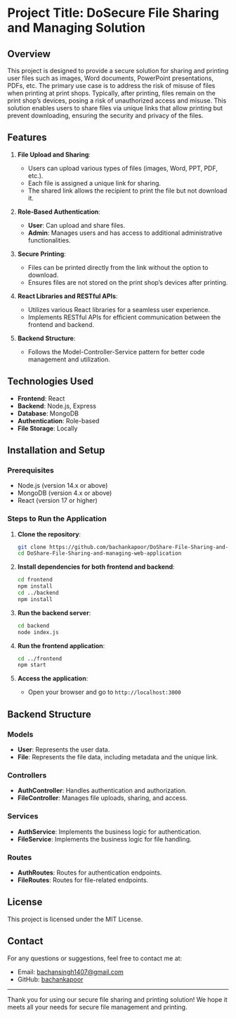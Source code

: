 
# Project Title: DoSecure File Sharing and Managing Solution

## Overview

This project is designed to provide a secure solution for sharing and printing user files such as images, Word documents, PowerPoint presentations, PDFs, etc. The primary use case is to address the risk of misuse of files when printing at print shops. Typically, after printing, files remain on the print shop’s devices, posing a risk of unauthorized access and misuse. This solution enables users to share files via unique links that allow printing but prevent downloading, ensuring the security and privacy of the files.

## Features

1. **File Upload and Sharing**:
    - Users can upload various types of files (images, Word, PPT, PDF, etc.).
    - Each file is assigned a unique link for sharing.
    - The shared link allows the recipient to print the file but not download it.

2. **Role-Based Authentication**:
    - **User**: Can upload and share files.
    - **Admin**: Manages users and has access to additional administrative functionalities.

3. **Secure Printing**:
    - Files can be printed directly from the link without the option to download.
    - Ensures files are not stored on the print shop’s devices after printing.

4. **React Libraries and RESTful APIs**:
    - Utilizes various React libraries for a seamless user experience.
    - Implements RESTful APIs for efficient communication between the frontend and backend.

5. **Backend Structure**:
    - Follows the Model-Controller-Service pattern for better code management and utilization.

## Technologies Used

- **Frontend**: React
- **Backend**: Node.js, Express
- **Database**: MongoDB
- **Authentication**: Role-based
- **File Storage**: Locally

## Installation and Setup

### Prerequisites

- Node.js (version 14.x or above)
- MongoDB (version 4.x or above)
- React (version 17 or higher)

### Steps to Run the Application

1. **Clone the repository**:
    ```bash
    git clone https://github.com/bachankapoor/DoShare-File-Sharing-and-managing-web-application.git
    cd DoShare-File-Sharing-and-managing-web-application
    ```

2. **Install dependencies for both frontend and backend**:
    ```bash
    cd frontend
    npm install
    cd ../backend
    npm install
    ```

3. **Run the backend server**:
    ```bash
    cd backend
    node index.js
    ```

4. **Run the frontend application**:
    ```bash
    cd ../frontend
    npm start
    ```

5. **Access the application**:
    - Open your browser and go to `http://localhost:3000`

## Backend Structure

### Models
- **User**: Represents the user data.
- **File**: Represents the file data, including metadata and the unique link.

### Controllers
- **AuthController**: Handles authentication and authorization.
- **FileController**: Manages file uploads, sharing, and access.

### Services
- **AuthService**: Implements the business logic for authentication.
- **FileService**: Implements the business logic for file handling.

### Routes
- **AuthRoutes**: Routes for authentication endpoints.
- **FileRoutes**: Routes for file-related endpoints.

## License

This project is licensed under the MIT License.

## Contact

For any questions or suggestions, feel free to contact me at:
- Email: bachansingh1407@gmail.com
- GitHub: [bachankapoor](https://github.com/bachankapoor)

---

Thank you for using our secure file sharing and printing solution! We hope it meets all your needs for secure file management and printing.

